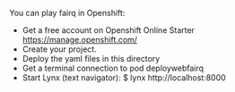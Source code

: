 You can play fairq in Openshift:

- Get a free account on Openshift Online Starter https://manage.openshift.com/
- Create your project.
- Deploy the yaml files in this directory
- Get a terminal connection to pod deploywebfairq
- Start Lynx (text navigator): $ lynx http://localhost:8000